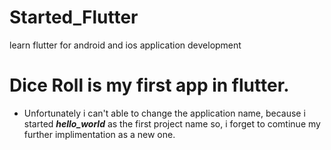 # Started_Flutter
learn flutter for android and ios application development

# Dice Roll is my first app in flutter.
- Unfortunately i can't able to change the application name, because i started ***hello_world*** as the first project name so, i forget to comtinue my further implimentation as a new one.
